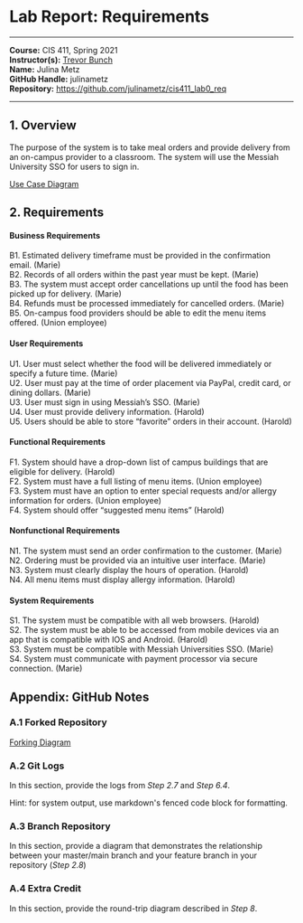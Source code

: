 # Lab Report: Requirements
___
**Course:** CIS 411, Spring 2021  
**Instructor(s):** [Trevor Bunch](https://github.com/trevordbunch)  
**Name:** Julina Metz  
**GitHub Handle:**  julinametz   
**Repository:** https://github.com/julinametz/cis411_lab0_req  
___

## 1. Overview

The purpose of the system is to take meal orders and provide delivery from an on-campus provider to a classroom. The system will use the Messiah University SSO for users to sign in. 

[Use Case Diagram](https://docs.google.com/drawings/d/1YUpCV3SQvFq9hvAU0d_wKETOrNyMzEjJ8-onZbjiPZU/edit?usp=sharing)  
  

## 2. Requirements

#### Business Requirements
B1. Estimated delivery timeframe must be provided in the confirmation email. (Marie)  
B2. Records of all orders within the past year must be kept. (Marie)  
B3. The system must accept order cancellations up until the food has been picked up for delivery. (Marie)  
B4. Refunds must be processed immediately for cancelled orders. (Marie)  
B5. On-campus food providers should be able to edit the menu items offered. (Union employee)  

#### User Requirements
U1. User must select whether the food will be delivered immediately or specify a future time. (Marie)  
U2. User must pay at the time of order placement via PayPal, credit card, or dining dollars. (Marie)  
U3. User must sign in using Messiah’s SSO. (Marie)  
U4. User must provide delivery information. (Harold)  
U5. Users should be able to store “favorite” orders in their account. (Harold)  

#### Functional Requirements
F1. System should have a drop-down list of campus buildings that are eligible for delivery. (Harold)  
F2. System must have a full listing of menu items. (Union employee)  
F3. System must have an option to enter special requests and/or allergy information for orders. (Union employee)  
F4. System should offer “suggested menu items” (Harold)  


#### Nonfunctional Requirements
N1. The system must send an order confirmation to the customer. (Marie)  
N2. Ordering must be provided via an intuitive user interface. (Marie)  
N3. System must clearly display the hours of operation. (Harold)  
N4. All menu items must display allergy information. (Harold)  


#### System Requirements
S1. The system must be compatible with all web browsers. (Harold)  
S2. The system must be able to be accessed from mobile devices via an app that is compatible with IOS and Android. (Harold)  
S3. System must be compatible with Messiah Universities SSO. (Marie)  
S4. System must communicate with payment processor via secure connection. (Marie)  


 

## Appendix: GitHub Notes

### A.1 Forked Repository

[Forking Diagram](https://docs.google.com/drawings/d/1YUuoMgEMJC4C0OP_Be_WC4XRKAanB2tJqZf6AV66iZs/edit?usp=sharing) 

### A.2 Git Logs
In this section, provide the logs from *Step 2.7* and *Step 6.4*.

Hint: for system output, use markdown's fenced code block for formatting.

### A.3 Branch Repository
In this section, provide a diagram that demonstrates the relationship between your master/main branch and your feature branch in your repository (*Step 2.8*)

### A.4 Extra Credit
In this section, provide the round-trip diagram described in *Step 8*.